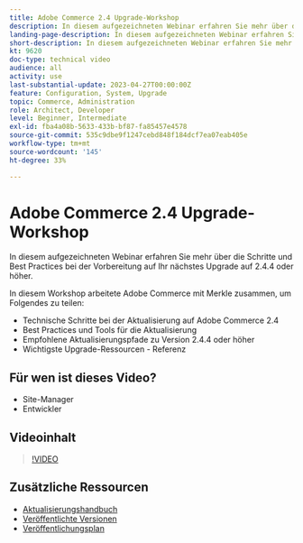 ```yaml
---
title: Adobe Commerce 2.4 Upgrade-Workshop
description: In diesem aufgezeichneten Webinar erfahren Sie mehr über die Schritte und Best Practices für die Aktualisierung von Adobe Commerce auf Version 2.4.4 oder höher.
landing-page-description: In diesem aufgezeichneten Webinar erfahren Sie mehr über die Schritte und Best Practices für die Aktualisierung auf Adobe Commerce 2.4.
short-description: In diesem aufgezeichneten Webinar erfahren Sie mehr über die Schritte und Best Practices für die Aktualisierung auf Adobe Commerce 2.4.
kt: 9620
doc-type: technical video
audience: all
activity: use
last-substantial-update: 2023-04-27T00:00:00Z
feature: Configuration, System, Upgrade
topic: Commerce, Administration
role: Architect, Developer
level: Beginner, Intermediate
exl-id: fba4a08b-5633-433b-bf87-fa85457e4578
source-git-commit: 535c9dbe9f1247cebd848f184dcf7ea07eab405e
workflow-type: tm+mt
source-wordcount: '145'
ht-degree: 33%

---
```


# Adobe Commerce 2.4 Upgrade-Workshop

In diesem aufgezeichneten Webinar erfahren Sie mehr über die Schritte und Best Practices bei der Vorbereitung auf Ihr nächstes Upgrade auf 2.4.4 oder höher.

In diesem Workshop arbeitete Adobe Commerce mit Merkle zusammen, um Folgendes zu teilen:

- Technische Schritte bei der Aktualisierung auf Adobe Commerce 2.4
- Best Practices und Tools für die Aktualisierung
- Empfohlene Aktualisierungspfade zu Version 2.4.4 oder höher
- Wichtigste Upgrade-Ressourcen - Referenz

## Für wen ist dieses Video?

- Site-Manager
- Entwickler

## Videoinhalt

>[!VIDEO](https://video.tv.adobe.com/v/340038?quality=12&learn=on)

## Zusätzliche Ressourcen

- [Aktualisierungshandbuch](https://experienceleague.adobe.com/docs/commerce-operations/upgrade-guide/overview.html)
- [Veröffentlichte Versionen](https://experienceleague.adobe.com/docs/commerce-operations/release/versions.html)
- [Veröffentlichungsplan](https://experienceleague.adobe.com/docs/commerce-operations/release/planning/schedule.html)
